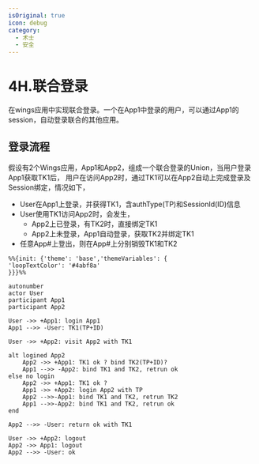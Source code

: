 ```yaml
---
isOriginal: true
icon: debug
category:
  - 术士
  - 安全
---
```


# 4H.联合登录

在wings应用中实现联合登录。一个在App1中登录的用户，可以通过App1的session，自动登录联合的其他应用。

## 登录流程

假设有2个Wings应用，App1和App2，组成一个联合登录的Union，当用户登录App1获取TK1后，
用户在访问App2时，通过TK1可以在App2自动上完成登录及Session绑定，情况如下，

* User在App1上登录，并获得TK1，含authType(TP)和SessionId(ID)信息
* User使用TK1访问App2时，会发生，
  - App2上已登录，有TK2时，直接绑定TK1
  - App2上未登录，App1自动登录，获取TK2并绑定TK1
* 任意App#上登出，则在App#上分别销毁TK1和TK2

```sequence
%%{init: {'theme': 'base','themeVariables': {
'loopTextColor': '#4abf8a'
}}}%%

autonumber
actor User
participant App1
participant App2

User ->> +App1: login App1
App1 -->> -User: TK1(TP+ID)

User ->> +App2: visit App2 with TK1

alt logined App2
    App2 ->> +App1: TK1 ok ? bind TK2(TP+ID)?
    App1 -->> -App2: bind TK1 and TK2, retrun ok
else no login
    App2 ->> +App1: TK1 ok ?
    App1 ->> +App2: login App2 with TP
    App2 -->>-App1: bind TK1 and TK2, retrun TK2
    App1 -->>-App2: bind TK1 and TK2, retrun ok
end

App2 -->> -User: return ok with TK1

User ->> +App2: logout
App2 ->> App1: logout
App2 -->> -User: ok
```
